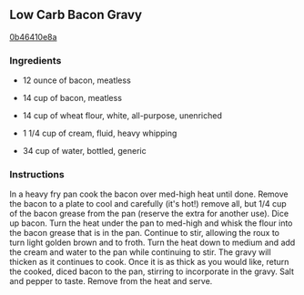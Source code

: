 ## Low Carb Bacon Gravy

[0b46410e8a](http://www.food.com/recipe/low-carb-bacon-gravy-514355)

### Ingredients

 - 12 ounce of bacon, meatless

 - 14 cup of bacon, meatless

 - 14 cup of wheat flour, white, all-purpose, unenriched

 - 1 1/4 cup of cream, fluid, heavy whipping

 - 34 cup of water, bottled, generic

### Instructions

In a heavy fry pan cook the bacon over med-high heat until done. Remove the bacon to a plate to cool and carefully (it's hot!) remove all, but 1/4 cup of the bacon grease from the pan (reserve the extra for another use). Dice up bacon. Turn the heat under the pan to med-high and whisk the flour into the bacon grease that is in the pan. Continue to stir, allowing the roux to turn light golden brown and to froth. Turn the heat down to medium and add the cream and water to the pan while continuing to stir. The gravy will thicken as it continues to cook. Once it is as thick as you would like, return the cooked, diced bacon to the pan, stirring to incorporate in the gravy. Salt and pepper to taste. Remove from the heat and serve.